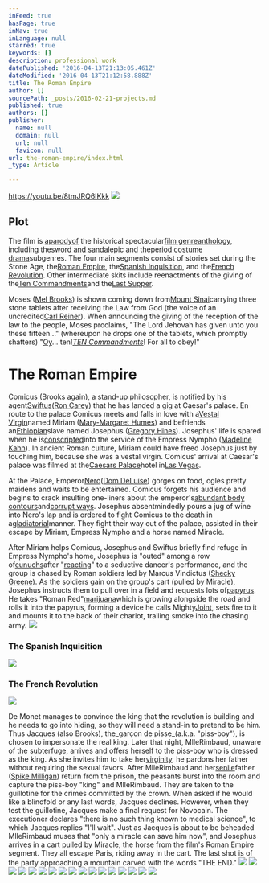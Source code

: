 ```yaml
---
inFeed: true
hasPage: true
inNav: true
inLanguage: null
starred: true
keywords: []
description: professional work
datePublished: '2016-04-13T21:13:05.461Z'
dateModified: '2016-04-13T21:12:58.888Z'
title: The Roman Empire
author: []
sourcePath: _posts/2016-02-21-projects.md
published: true
authors: []
publisher:
  name: null
  domain: null
  url: null
  favicon: null
url: the-roman-empire/index.html
_type: Article

---
```

https://youtu.be/8tmJRQ6IKkk
![](https://s3-us-west-2.amazonaws.com/the-grid-img/p/36dcfced7c882c8a800fbe9fc7998cb7f5719558.jpg)

## Plot

The film is [aparodyof][0] the historical spectacular[film genre][1][anthology][2], including the[sword and sandal][3]epic and the[period costume drama][4]subgenres. The four main segments consist of stories set during the Stone Age, the[Roman Empire][5], the[Spanish Inquisition][6], and the[French Revolution][7]. Other intermediate skits include reenactments of the giving of the[Ten Commandments][8]and the[Last Supper][9].

Moses ([Mel Brooks][10]) is shown coming down from[Mount Sinai][11]carrying three stone tablets after receiving the Law from God (the voice of an uncredited[Carl Reiner][12]). When announcing the giving of the reception of the law to the people, Moses proclaims, "The Lord Jehovah has given unto you these fifteen..." (whereupon he drops one of the tablets, which promptly shatters) "[Oy][13]... ten!_[TEN Commandments][8]_! For all to obey!"

# The Roman Empire

Comicus (Brooks again), a stand-up philosopher, is notified by his agent[Swiftus][14]([Ron Carey][15]) that he has landed a gig at Caesar's palace. En route to the palace Comicus meets and falls in love with a[Vestal Virgin][16]named Miriam ([Mary-Margaret Humes][17]) and befriends an[Ethiopian][18]slave named Josephus ([Gregory Hines][19]). Josephus' life is spared when he is[conscripted][20]into the service of the Empress Nympho ([Madeline Kahn][21]). In ancient Roman culture, Miriam could have freed Josephus just by touching him, because she was a vestal virgin. Comicus' arrival at Caesar's palace was filmed at the[Caesars Palace][22]hotel in[Las Vegas][23].

At the Palace, Emperor[Nero][24]([Dom DeLuise][25]) gorges on food, ogles pretty maidens and waits to be entertained. Comicus forgets his audience and begins to crack insulting one-liners about the emperor's[abundant body contours][26]and[corrupt ways][27]. Josephus absentmindedly pours a jug of wine into Nero's lap and is ordered to fight Comicus to the death in a[gladiatorial][28]manner. They fight their way out of the palace, assisted in their escape by Miriam, Empress Nympho and a horse named Miracle.

After Miriam helps Comicus, Josephus and Swiftus briefly find refuge in Empress Nympho's home, Josephus is "outed" among a row of[eunuchs][29]after "[reacting][30]" to a seductive dancer's performance, and the group is chased by Roman soldiers led by Marcus Vindictus ([Shecky Greene][31]). As the soldiers gain on the group's cart (pulled by Miracle), Josephus instructs them to pull over in a field and requests lots of[papyrus][32]. He takes "Roman Red"[marijuana][33]which is growing alongside the road and rolls it into the papyrus, forming a device he calls Mighty[Joint][34], sets fire to it and mounts it to the back of their chariot, trailing smoke into the chasing army.
![](https://the-grid-user-content.s3-us-west-2.amazonaws.com/c6e10ef5-85cf-42cd-8a85-7bc050094a12.jpg)

### The Spanish Inquisition
![](https://the-grid-user-content.s3-us-west-2.amazonaws.com/f8fbddbb-92a4-44f0-b0ec-3db43f04c603.jpg)

### The French Revolution
![](https://the-grid-user-content.s3-us-west-2.amazonaws.com/4ce9179a-b0e2-42f2-8961-d3d32885a80e.jpg)

De Monet manages to convince the king that the revolution is building and he needs to go into hiding, so they will need a stand-in to pretend to be him. Thus Jacques (also Brooks), the_garçon de pisse_(a.k.a. "piss-boy"), is chosen to impersonate the real king. Later that night, MlleRimbaud, unaware of the subterfuge, arrives and offers herself to the piss-boy who is dressed as the king. As she invites him to take her[virginity][35], he pardons her father without requiring the sexual favors. After MlleRimbaud and her[senile][36]father ([Spike Milligan][37]) return from the prison, the peasants burst into the room and capture the piss-boy "king" and MlleRimbaud. They are taken to the guillotine for the crimes committed by the crown. When asked if he would like a blindfold or any last words, Jacques declines. However, when they test the guillotine, Jacques make a final request for Novocain. The executioner declares "there is no such thing known to medical science", to which Jacques replies "I'll wait". Just as Jacques is about to be beheaded MlleRimbaud muses that "only a miracle can save him now", and Josephus arrives in a cart pulled by Miracle, the horse from the film's Roman Empire segment. They all escape Paris, riding away in the cart. The last shot is of the party approaching a mountain carved with the words "THE END."
![](https://the-grid-user-content.s3-us-west-2.amazonaws.com/bc39f9b1-a478-4102-bb50-ad14fd7cb535.jpg)
![](https://the-grid-user-content.s3-us-west-2.amazonaws.com/4723ced9-b613-4c3a-94b8-109b26532615.jpg)
![](https://the-grid-user-content.s3-us-west-2.amazonaws.com/e172846d-4730-4e07-8680-4e669aa511c2.jpg)
![](https://the-grid-user-content.s3-us-west-2.amazonaws.com/9fb7b7ff-2032-40d3-8061-1ea3b33f9baf.jpg)
![](https://the-grid-user-content.s3-us-west-2.amazonaws.com/eb6a724b-7ad2-4622-bfa7-bd838b278ec9.jpg)
![](https://the-grid-user-content.s3-us-west-2.amazonaws.com/70e8a46a-cbc1-4178-8398-4071c7cc0adc.jpg)
![](https://the-grid-user-content.s3-us-west-2.amazonaws.com/cafd638e-a491-4bc8-ba12-9cc85c06d2c1.jpg)
![](https://the-grid-user-content.s3-us-west-2.amazonaws.com/19659d58-2bb6-44ec-9ace-61b60abe0a34.jpg)
![](https://the-grid-user-content.s3-us-west-2.amazonaws.com/d415b9ce-c28c-4d9a-b970-86f9648bec61.jpg)
![](https://the-grid-user-content.s3-us-west-2.amazonaws.com/e8ee8efa-aaa3-4587-856d-1e373f8358aa.jpg)
![](https://the-grid-user-content.s3-us-west-2.amazonaws.com/787fe01e-e13e-45a2-8c90-95f2efef249d.jpg)
![](https://the-grid-user-content.s3-us-west-2.amazonaws.com/62fc425a-a2f2-4782-95b0-a4344fcf4db3.jpg)
![](https://the-grid-user-content.s3-us-west-2.amazonaws.com/b7e0ad75-1d21-4af4-9bfb-6df1ac838dfe.jpg)
![](https://the-grid-user-content.s3-us-west-2.amazonaws.com/1a5d98fa-459f-4364-ac4a-9b49ca170248.jpg)
![](https://the-grid-user-content.s3-us-west-2.amazonaws.com/6157ee2f-a81e-4bea-bb29-b21ade94b579.jpg)
![](https://the-grid-user-content.s3-us-west-2.amazonaws.com/f5036c1e-3cdc-4efb-becf-b53ac13905c9.jpg)
![](https://the-grid-user-content.s3-us-west-2.amazonaws.com/d2f26919-57ca-43f4-8d42-3fadf1e432d7.jpg)

[0]: http://google.com/
[1]: https://en.wikipedia.org/wiki/Film_genre "Film genre"
[2]: https://en.wikipedia.org/wiki/Anthology "Anthology"
[3]: https://en.wikipedia.org/wiki/Sword_and_sandal "Sword and sandal"
[4]: https://en.wikipedia.org/wiki/Historical_drama_film "Historical drama film"
[5]: https://en.wikipedia.org/wiki/Roman_Empire "Roman Empire"
[6]: https://en.wikipedia.org/wiki/Spanish_Inquisition "Spanish Inquisition"
[7]: https://en.wikipedia.org/wiki/French_Revolution "French Revolution"
[8]: https://en.wikipedia.org/wiki/Ten_Commandments "Ten Commandments"
[9]: https://en.wikipedia.org/wiki/Last_Supper "Last Supper"
[10]: https://en.wikipedia.org/wiki/Mel_Brooks "Mel Brooks"
[11]: https://en.wikipedia.org/wiki/Mount_Sinai "Mount Sinai"
[12]: https://en.wikipedia.org/wiki/Carl_Reiner "Carl Reiner"
[13]: https://en.wikipedia.org/wiki/Oy_vey "Oy vey"
[14]: https://en.wikipedia.org/wiki/Irving_Paul_Lazar "Irving Paul Lazar"
[15]: https://en.wikipedia.org/wiki/Ron_Carey_(actor) "Ron Carey (actor)"
[16]: https://en.wikipedia.org/wiki/Vestal_Virgin "Vestal Virgin"
[17]: https://en.wikipedia.org/wiki/Mary-Margaret_Humes "Mary-Margaret Humes"
[18]: https://en.wikipedia.org/wiki/Ethiopia "Ethiopia"
[19]: https://en.wikipedia.org/wiki/Gregory_Hines "Gregory Hines"
[20]: https://en.wikipedia.org/wiki/Conscription "Conscription"
[21]: https://en.wikipedia.org/wiki/Madeline_Kahn "Madeline Kahn"
[22]: https://en.wikipedia.org/wiki/Caesars_Palace "Caesars Palace"
[23]: https://en.wikipedia.org/wiki/Las_Vegas_Valley "Las Vegas Valley"
[24]: https://en.wikipedia.org/wiki/Nero "Nero"
[25]: https://en.wikipedia.org/wiki/Dom_DeLuise "Dom DeLuise"
[26]: https://en.wikipedia.org/wiki/Obesity "Obesity"
[27]: https://en.wikipedia.org/wiki/Corruption "Corruption"
[28]: https://en.wikipedia.org/wiki/Gladiator "Gladiator"
[29]: https://en.wikipedia.org/wiki/Eunuch "Eunuch"
[30]: https://en.wikipedia.org/wiki/Erection "Erection"
[31]: https://en.wikipedia.org/wiki/Shecky_Greene "Shecky Greene"
[32]: https://en.wikipedia.org/wiki/Papyrus "Papyrus"
[33]: https://en.wikipedia.org/wiki/Cannabis_(drug) "Cannabis (drug)"
[34]: https://en.wikipedia.org/wiki/Joint_(cannabis) "Joint (cannabis)"
[35]: https://en.wikipedia.org/wiki/Virginity "Virginity"
[36]: https://en.wikipedia.org/wiki/Senility "Senility"
[37]: https://en.wikipedia.org/wiki/Spike_Milligan "Spike Milligan"